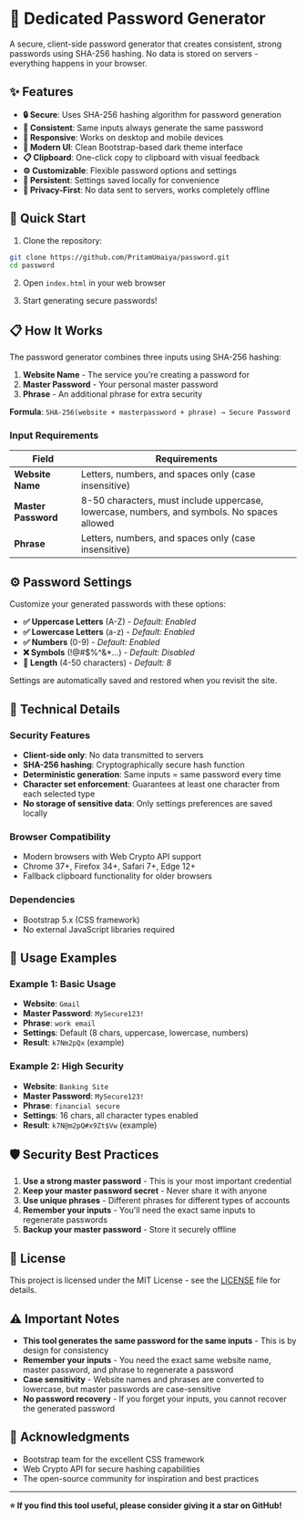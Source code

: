 # 🔐 Dedicated Password Generator

A secure, client-side password generator that creates consistent, strong passwords using SHA-256 hashing. No data is stored on servers - everything happens in your browser.

## ✨ Features

- **🔒 Secure**: Uses SHA-256 hashing algorithm for password generation
- **🎯 Consistent**: Same inputs always generate the same password
- **📱 Responsive**: Works on desktop and mobile devices
- **🎨 Modern UI**: Clean Bootstrap-based dark theme interface
- **📋 Clipboard**: One-click copy to clipboard with visual feedback
- **⚙️ Customizable**: Flexible password options and settings
- **💾 Persistent**: Settings saved locally for convenience
- **🔐 Privacy-First**: No data sent to servers, works completely offline

## 🚀 Quick Start

1. Clone the repository:
```bash
git clone https://github.com/PritamUmaiya/password.git
cd password
```

2. Open `index.html` in your web browser

3. Start generating secure passwords!

## 📋 How It Works

The password generator combines three inputs using SHA-256 hashing:

1. **Website Name** - The service you're creating a password for
2. **Master Password** - Your personal master password
3. **Phrase** - An additional phrase for extra security

**Formula**: `SHA-256(website + masterpassword + phrase) → Secure Password`

### Input Requirements

| Field | Requirements |
|-------|-------------|
| **Website Name** | Letters, numbers, and spaces only (case insensitive) |
| **Master Password** | 8-50 characters, must include uppercase, lowercase, numbers, and symbols. No spaces allowed |
| **Phrase** | Letters, numbers, and spaces only (case insensitive) |

## ⚙️ Password Settings

Customize your generated passwords with these options:

- **✅ Uppercase Letters** (A-Z) - *Default: Enabled*
- **✅ Lowercase Letters** (a-z) - *Default: Enabled*  
- **✅ Numbers** (0-9) - *Default: Enabled*
- **❌ Symbols** (!@#$%^&*...) - *Default: Disabled*
- **📏 Length** (4-50 characters) - *Default: 8*

Settings are automatically saved and restored when you revisit the site.

## 🔧 Technical Details

### Security Features
- **Client-side only**: No data transmitted to servers
- **SHA-256 hashing**: Cryptographically secure hash function
- **Deterministic generation**: Same inputs = same password every time
- **Character set enforcement**: Guarantees at least one character from each selected type
- **No storage of sensitive data**: Only settings preferences are saved locally

### Browser Compatibility
- Modern browsers with Web Crypto API support
- Chrome 37+, Firefox 34+, Safari 7+, Edge 12+
- Fallback clipboard functionality for older browsers

### Dependencies
- Bootstrap 5.x (CSS framework)
- No external JavaScript libraries required

## 📱 Usage Examples

### Example 1: Basic Usage
- **Website**: `Gmail`
- **Master Password**: `MySecure123!`
- **Phrase**: `work email`
- **Settings**: Default (8 chars, uppercase, lowercase, numbers)
- **Result**: `k7Nm2pQx` (example)

### Example 2: High Security
- **Website**: `Banking Site`
- **Master Password**: `MySecure123!`
- **Phrase**: `financial secure`
- **Settings**: 16 chars, all character types enabled
- **Result**: `k7N@m2pQ#x9Zt$Vw` (example)

## 🛡️ Security Best Practices

1. **Use a strong master password** - This is your most important credential
2. **Keep your master password secret** - Never share it with anyone
3. **Use unique phrases** - Different phrases for different types of accounts
4. **Remember your inputs** - You'll need the exact same inputs to regenerate passwords
5. **Backup your master password** - Store it securely offline


## 📄 License

This project is licensed under the MIT License - see the [LICENSE](LICENSE) file for details.

## ⚠️ Important Notes

- **This tool generates the same password for the same inputs** - This is by design for consistency
- **Remember your inputs** - You need the exact same website name, master password, and phrase to regenerate a password
- **Case sensitivity** - Website names and phrases are converted to lowercase, but master passwords are case-sensitive
- **No password recovery** - If you forget your inputs, you cannot recover the generated password

## 🙏 Acknowledgments

- Bootstrap team for the excellent CSS framework
- Web Crypto API for secure hashing capabilities
- The open-source community for inspiration and best practices

---

**⭐ If you find this tool useful, please consider giving it a star on GitHub!**
